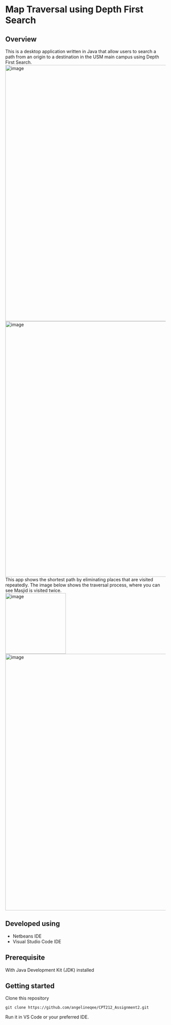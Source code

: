 # Map Traversal using Depth First Search

## Overview
This is a desktop application written in Java that allow users to search a path from an origin to a destination in the USM main campus using Depth First Search. <br>
<img width="802" alt="image" src="https://github.com/angelineqee/CPT212_Assignment2/assets/91053468/9f1b37c0-738e-4dc8-b185-05cc469ea937"> <br>
<img width="800" alt="image" src="https://github.com/angelineqee/CPT212_Assignment2/assets/91053468/8a2702af-2375-4d1e-b990-3bd101f8b3cb"> <br>
This app shows the shortest path by eliminating places that are visited repeatedly. The image below shows the traversal process, where you can see Masjid is visited twice. <br>
<img width="190" alt="image" src="https://github.com/angelineqee/CPT212_Assignment2/assets/91053468/b83da650-2323-48bd-aee9-503dc7ec1fe3"> <br>
<img width="803" alt="image" src="https://github.com/angelineqee/CPT212_Assignment2/assets/91053468/ff904cd1-1f36-4c02-858e-ec350f52d4d1"> <br>

## Developed using
* Netbeans IDE
* Visual Studio Code IDE

## Prerequisite
With Java Development Kit (JDK) installed

## Getting started 
Clone this repository
```
git clone https://github.com/angelineqee/CPT212_Assignment2.git
```
Run it in VS Code or your preferred IDE.
